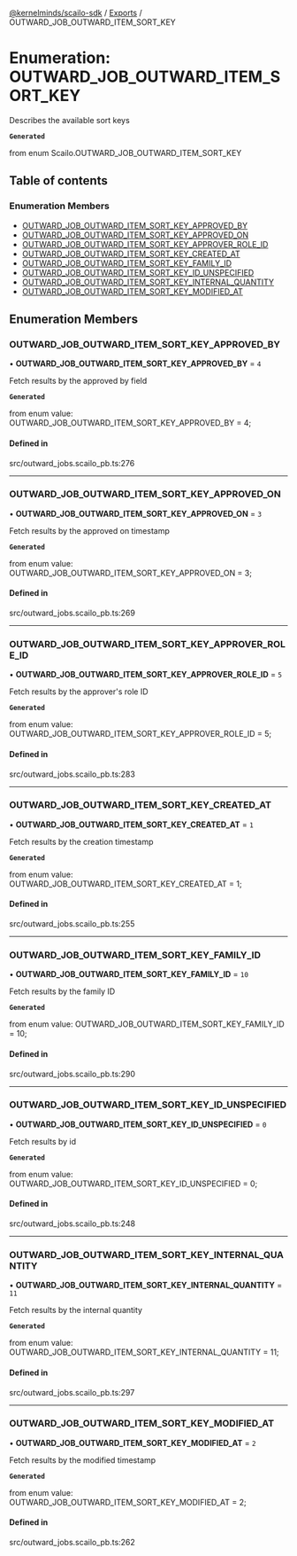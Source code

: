 [@kernelminds/scailo-sdk](../README.md) / [Exports](../modules.md) / OUTWARD\_JOB\_OUTWARD\_ITEM\_SORT\_KEY

# Enumeration: OUTWARD\_JOB\_OUTWARD\_ITEM\_SORT\_KEY

Describes the available sort keys

**`Generated`**

from enum Scailo.OUTWARD_JOB_OUTWARD_ITEM_SORT_KEY

## Table of contents

### Enumeration Members

- [OUTWARD\_JOB\_OUTWARD\_ITEM\_SORT\_KEY\_APPROVED\_BY](OUTWARD_JOB_OUTWARD_ITEM_SORT_KEY.md#outward_job_outward_item_sort_key_approved_by)
- [OUTWARD\_JOB\_OUTWARD\_ITEM\_SORT\_KEY\_APPROVED\_ON](OUTWARD_JOB_OUTWARD_ITEM_SORT_KEY.md#outward_job_outward_item_sort_key_approved_on)
- [OUTWARD\_JOB\_OUTWARD\_ITEM\_SORT\_KEY\_APPROVER\_ROLE\_ID](OUTWARD_JOB_OUTWARD_ITEM_SORT_KEY.md#outward_job_outward_item_sort_key_approver_role_id)
- [OUTWARD\_JOB\_OUTWARD\_ITEM\_SORT\_KEY\_CREATED\_AT](OUTWARD_JOB_OUTWARD_ITEM_SORT_KEY.md#outward_job_outward_item_sort_key_created_at)
- [OUTWARD\_JOB\_OUTWARD\_ITEM\_SORT\_KEY\_FAMILY\_ID](OUTWARD_JOB_OUTWARD_ITEM_SORT_KEY.md#outward_job_outward_item_sort_key_family_id)
- [OUTWARD\_JOB\_OUTWARD\_ITEM\_SORT\_KEY\_ID\_UNSPECIFIED](OUTWARD_JOB_OUTWARD_ITEM_SORT_KEY.md#outward_job_outward_item_sort_key_id_unspecified)
- [OUTWARD\_JOB\_OUTWARD\_ITEM\_SORT\_KEY\_INTERNAL\_QUANTITY](OUTWARD_JOB_OUTWARD_ITEM_SORT_KEY.md#outward_job_outward_item_sort_key_internal_quantity)
- [OUTWARD\_JOB\_OUTWARD\_ITEM\_SORT\_KEY\_MODIFIED\_AT](OUTWARD_JOB_OUTWARD_ITEM_SORT_KEY.md#outward_job_outward_item_sort_key_modified_at)

## Enumeration Members

### OUTWARD\_JOB\_OUTWARD\_ITEM\_SORT\_KEY\_APPROVED\_BY

• **OUTWARD\_JOB\_OUTWARD\_ITEM\_SORT\_KEY\_APPROVED\_BY** = ``4``

Fetch results by the approved by field

**`Generated`**

from enum value: OUTWARD_JOB_OUTWARD_ITEM_SORT_KEY_APPROVED_BY = 4;

#### Defined in

src/outward_jobs.scailo_pb.ts:276

___

### OUTWARD\_JOB\_OUTWARD\_ITEM\_SORT\_KEY\_APPROVED\_ON

• **OUTWARD\_JOB\_OUTWARD\_ITEM\_SORT\_KEY\_APPROVED\_ON** = ``3``

Fetch results by the approved on timestamp

**`Generated`**

from enum value: OUTWARD_JOB_OUTWARD_ITEM_SORT_KEY_APPROVED_ON = 3;

#### Defined in

src/outward_jobs.scailo_pb.ts:269

___

### OUTWARD\_JOB\_OUTWARD\_ITEM\_SORT\_KEY\_APPROVER\_ROLE\_ID

• **OUTWARD\_JOB\_OUTWARD\_ITEM\_SORT\_KEY\_APPROVER\_ROLE\_ID** = ``5``

Fetch results by the approver's role ID

**`Generated`**

from enum value: OUTWARD_JOB_OUTWARD_ITEM_SORT_KEY_APPROVER_ROLE_ID = 5;

#### Defined in

src/outward_jobs.scailo_pb.ts:283

___

### OUTWARD\_JOB\_OUTWARD\_ITEM\_SORT\_KEY\_CREATED\_AT

• **OUTWARD\_JOB\_OUTWARD\_ITEM\_SORT\_KEY\_CREATED\_AT** = ``1``

Fetch results by the creation timestamp

**`Generated`**

from enum value: OUTWARD_JOB_OUTWARD_ITEM_SORT_KEY_CREATED_AT = 1;

#### Defined in

src/outward_jobs.scailo_pb.ts:255

___

### OUTWARD\_JOB\_OUTWARD\_ITEM\_SORT\_KEY\_FAMILY\_ID

• **OUTWARD\_JOB\_OUTWARD\_ITEM\_SORT\_KEY\_FAMILY\_ID** = ``10``

Fetch results by the family ID

**`Generated`**

from enum value: OUTWARD_JOB_OUTWARD_ITEM_SORT_KEY_FAMILY_ID = 10;

#### Defined in

src/outward_jobs.scailo_pb.ts:290

___

### OUTWARD\_JOB\_OUTWARD\_ITEM\_SORT\_KEY\_ID\_UNSPECIFIED

• **OUTWARD\_JOB\_OUTWARD\_ITEM\_SORT\_KEY\_ID\_UNSPECIFIED** = ``0``

Fetch results by id

**`Generated`**

from enum value: OUTWARD_JOB_OUTWARD_ITEM_SORT_KEY_ID_UNSPECIFIED = 0;

#### Defined in

src/outward_jobs.scailo_pb.ts:248

___

### OUTWARD\_JOB\_OUTWARD\_ITEM\_SORT\_KEY\_INTERNAL\_QUANTITY

• **OUTWARD\_JOB\_OUTWARD\_ITEM\_SORT\_KEY\_INTERNAL\_QUANTITY** = ``11``

Fetch results by the internal quantity

**`Generated`**

from enum value: OUTWARD_JOB_OUTWARD_ITEM_SORT_KEY_INTERNAL_QUANTITY = 11;

#### Defined in

src/outward_jobs.scailo_pb.ts:297

___

### OUTWARD\_JOB\_OUTWARD\_ITEM\_SORT\_KEY\_MODIFIED\_AT

• **OUTWARD\_JOB\_OUTWARD\_ITEM\_SORT\_KEY\_MODIFIED\_AT** = ``2``

Fetch results by the modified timestamp

**`Generated`**

from enum value: OUTWARD_JOB_OUTWARD_ITEM_SORT_KEY_MODIFIED_AT = 2;

#### Defined in

src/outward_jobs.scailo_pb.ts:262
